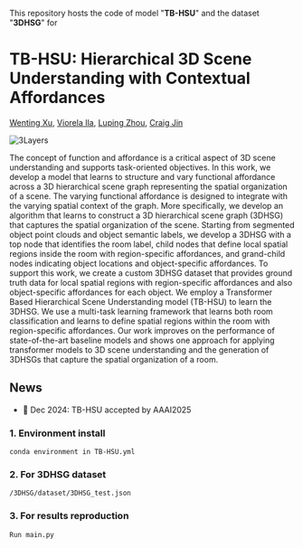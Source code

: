This repository hosts the code of model "**TB-HSU**" and the dataset "**3DHSG**" for
# TB-HSU: Hierarchical 3D Scene Understanding with Contextual Affordances 
[Wenting Xu](https://scholar.google.com/citations?user=VKwtwKwAAAAJ&hl=en), [Viorela Ila](https://scholar.google.com/citations?user=HeaQbWsAAAAJ&hl=en), [Luping Zhou](https://scholar.google.com.au/citations?user=SgofT2MAAAAJ&hl=en), [Craig Jin](https://scholar.google.com.au/citations?user=BJ2HKOYAAAAJ&hl=en)

![3Layers](https://github.com/user-attachments/assets/26484228-143f-475b-a82b-26ae716c7d3b)

The concept of function and affordance is a critical aspect of 3D scene understanding and supports task-oriented objectives. In this work, we develop a model that learns to structure and vary functional affordance across a 3D hierarchical scene graph representing the spatial organization of a scene. The varying functional affordance is designed to integrate with the varying spatial context of the graph. More specifically, we develop an algorithm that learns to construct a 3D hierarchical scene graph (3DHSG) that captures the spatial organization of the scene. Starting from segmented object point clouds and object semantic labels, we develop a 3DHSG with a top node that identifies the room label, child nodes that define local spatial regions inside the room with region-specific affordances, and grand-child nodes indicating object locations and object-specific affordances. To support this work, we create a custom 3DHSG dataset that provides ground truth data for local spatial regions with region-specific affordances and also object-specific affordances for each object. We employ a Transformer Based Hierarchical Scene Understanding model (TB-HSU) to learn the 3DHSG. We use a multi-task learning framework that learns both room classification and learns to define spatial regions within the room with region-specific affordances. Our work improves on the performance of state-of-the-art baseline models and shows one approach for applying transformer models to 3D scene understanding and the generation of 3DHSGs that capture the spatial organization of a room.

## News
* 🎉 Dec 2024: TB-HSU accepted by AAAI2025

### 1. Environment install
    conda environment in TB-HSU.yml
### 2. For 3DHSG dataset
    /3DHSG/dataset/3DHSG_test.json
### 3. For results reproduction 
    Run main.py
